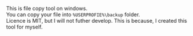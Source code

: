 This is file copy tool on windows.  
You can copy your file into `%USERPROFIE%\backup` folder.  
Licence is MIT, but I will not futher develop. This is because, I created this tool for myself.
